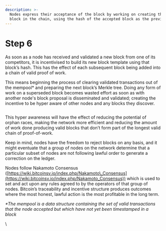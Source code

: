 ```yaml
---
description: >-
  Nodes express their acceptance of the block by working on creating the next
  block in the chain, using the hash of the accepted block as the previous hash
---
```


# Step 6

As soon as a node has received and validated a new block from one of its competitors, it is incentivised to build its new block template using that block’s hash. This has the effect of each subsequent block being added into a chain of valid proof of work.

This means beginning the process of clearing validated transactions out of the mempool\* and preparing the next block’s Merkle tree. Doing any form of work on a superseded block becomes wasted effort as soon as with another node's block proposal is disseminated and validated; creating the incentive to be hyper aware of other nodes and any blocks they discover.

<figure><img src="../.gitbook/assets/CHAPTER 1 GIF 6.gif" alt=""><figcaption></figcaption></figure>

This hyper awareness will have the effect of reducing the potential of orphan races, making the network more efficient and reducing the amount of work done producing valid blocks that don’t form part of the longest valid chain of proof-of-work.

Keep in mind, nodes have the freedom to reject blocks on any basis, and it might eventuate that a group of nodes on the network determine that a particular subset of nodes are not following lawful order to generate a correction on the ledger.

Nodes follow Nakamoto Consensus ([https://wiki.bitcoinsv.io/index.php/Nakamoto\_Consensus](https://wiki.bitcoinsv.io/index.php/Nakamoto_Consensus)) which is used to set and act upon any rules agreed to by the operators of that group of nodes. Bitcoin’s traceability and incentive structure produces outcomes where the most honest, lawful action is the most profitable in the long term.

_\*The mempool is a data structure containing the set of valid transactions that the node accepted but which have not yet been timestamped in a block_

\\
